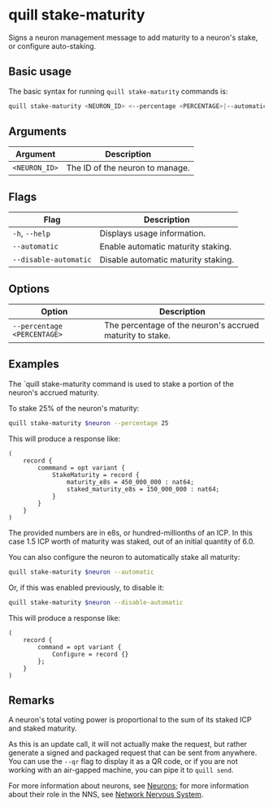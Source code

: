 # quill stake-maturity

Signs a neuron management message to add maturity to a neuron's stake, or configure auto-staking.

## Basic usage

The basic syntax for running `quill stake-maturity` commands is:

```bash
quill stake-maturity <NEURON_ID> <--percentage <PERCENTAGE>|--automatic|--disable-automatic>>
```

## Arguments

| Argument      | Description                     |
|---------------|---------------------------------|
| `<NEURON_ID>` | The ID of the neuron to manage. |


## Flags

| Flag                  | Description                         |
|-----------------------|-------------------------------------|
| `-h`, `--help`        | Displays usage information.         |
| `--automatic`         | Enable automatic maturity staking.  |
| `--disable-automatic` | Disable automatic maturity staking. |

## Options

| Option                      | Description                                               |
|-----------------------------|-----------------------------------------------------------|
| `--percentage <PERCENTAGE>` | The percentage of the neuron's accrued maturity to stake. |

## Examples

The `quill stake-maturity command is used to stake a portion of the neuron's accrued maturity.

To stake 25% of the neuron's maturity:

```sh
quill stake-maturity $neuron --percentage 25
```

This will produce a response like:

```candid
(
    record {
        commmand = opt variant {
            StakeMaturity = record {
                maturity_e8s = 450_000_000 : nat64;
                staked_maturity_e8s = 150_000_000 : nat64;
            }
        }
    }
)
```

The provided numbers are in e8s, or hundred-millionths of an ICP. In this case 1.5 ICP worth of maturity was staked, out of an initial quantity of 6.0.

You can also configure the neuron to automatically stake all maturity:

```sh
quill stake-maturity $neuron --automatic
```

Or, if this was enabled previously, to disable it:

```sh
quill stake-maturity $neuron --disable-automatic
```

This will produce a response like:

```candid
(
    record {
        command = opt variant {
            Configure = record {}
        };
    }
)
```

## Remarks

A neuron's total voting power is proportional to the sum of its staked ICP and staked maturity.

As this is an update call, it will not actually make the request, but rather generate a signed and packaged request that can be sent from anywhere. You can use the `--qr` flag to display it as a QR code, or if you are not working with an air-gapped machine, you can pipe it to `quill send`.

For more information about neurons, see [Neurons]; for more information about their role in the NNS, see [Network Nervous System][NNS].

[Neurons]: https://internetcomputer.org/docs/current/tokenomics/nns/nns-staking-voting-rewards#neurons
[NNS]: https://internetcomputer.org/docs/current/tokenomics/nns/nns-intro
